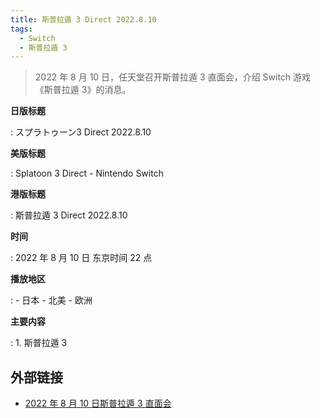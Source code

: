 ```yaml
---
title: 斯普拉遁 3 Direct 2022.8.10
tags:
  - Switch
  - 斯普拉遁 3
---
```


> 2022 年 8 月 10 日，任天堂召开斯普拉遁 3 直面会，介绍 Switch 游戏《斯普拉遁 3》的消息。

**日版标题**

:	スプラトゥーン3 Direct 2022.8.10

**美版标题**

:	Splatoon 3 Direct - Nintendo Switch

**港版标题**

:	斯普拉遁 3 Direct 2022.8.10

**时间**

:	2022 年 8 月 10 日 东京时间 22 点

**播放地区**

:	- 日本
	- 北美
	- 欧洲

**主要内容**

:	1. 斯普拉遁 3

## 外部链接

- [2022 年 8 月 10 日斯普拉遁 3 直面会](https://www.bilibili.com/video/BV1uT411j7Pe/)
